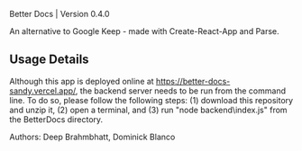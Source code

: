 Better Docs | Version 0.4.0

An alternative to Google Keep - made with Create-React-App and Parse.

## Usage Details
Although this app is deployed online at https://better-docs-sandy.vercel.app/, the backend server needs to be run from the command line. 
To do so, please follow the following steps: (1) download this repository and unzip it, (2) open a terminal, and (3) run "node backend\index.js" from the BetterDocs directory. 

Authors: Deep Brahmbhatt, Dominick Blanco

